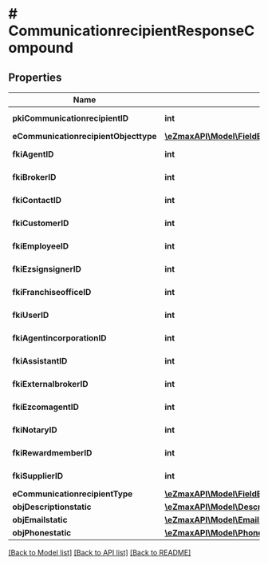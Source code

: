 # # CommunicationrecipientResponseCompound

## Properties

Name | Type | Description | Notes
------------ | ------------- | ------------- | -------------
**pkiCommunicationrecipientID** | **int** | The unique ID of the Communicationrecipient. |
**eCommunicationrecipientObjecttype** | [**\eZmaxAPI\Model\FieldECommunicationrecipientObjecttype**](FieldECommunicationrecipientObjecttype.md) |  | [optional]
**fkiAgentID** | **int** | The unique ID of the Agent. | [optional]
**fkiBrokerID** | **int** | The unique ID of the Broker. | [optional]
**fkiContactID** | **int** | The unique ID of the Contact | [optional]
**fkiCustomerID** | **int** | The unique ID of the Customer. | [optional]
**fkiEmployeeID** | **int** | The unique ID of the Employee. | [optional]
**fkiEzsignsignerID** | **int** | The unique ID of the Ezsignsigner | [optional]
**fkiFranchiseofficeID** | **int** | The unique ID of the Franchisereoffice | [optional]
**fkiUserID** | **int** | The unique ID of the User | [optional]
**fkiAgentincorporationID** | **int** | The unique ID of the Agentincorporation. | [optional]
**fkiAssistantID** | **int** | The unique ID of the Assistant. | [optional]
**fkiExternalbrokerID** | **int** | The unique ID of the Externalbroker. | [optional]
**fkiEzcomagentID** | **int** | The unique ID of the Ezcomagent. | [optional]
**fkiNotaryID** | **int** | The unique ID of the Notary. | [optional]
**fkiRewardmemberID** | **int** | The unique ID of the Rewardmember. | [optional]
**fkiSupplierID** | **int** | The unique ID of the Supplier. | [optional]
**eCommunicationrecipientType** | [**\eZmaxAPI\Model\FieldECommunicationrecipientType**](FieldECommunicationrecipientType.md) |  |
**objDescriptionstatic** | [**\eZmaxAPI\Model\DescriptionstaticResponseCompound**](DescriptionstaticResponseCompound.md) |  |
**objEmailstatic** | [**\eZmaxAPI\Model\EmailstaticResponseCompound**](EmailstaticResponseCompound.md) |  | [optional]
**objPhonestatic** | [**\eZmaxAPI\Model\PhonestaticResponseCompound**](PhonestaticResponseCompound.md) |  | [optional]

[[Back to Model list]](../../README.md#models) [[Back to API list]](../../README.md#endpoints) [[Back to README]](../../README.md)
